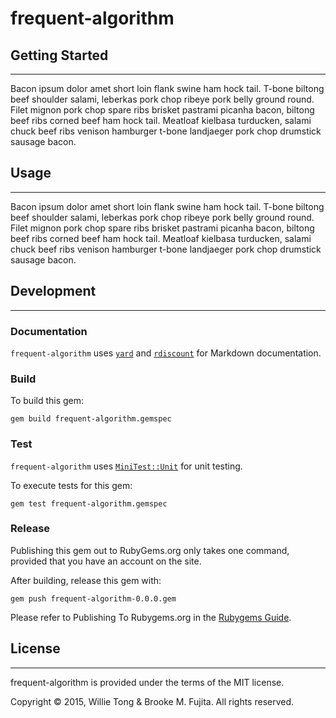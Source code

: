 # frequent-algorithm

## Getting Started

----

Bacon ipsum dolor amet short loin flank swine ham hock tail. T-bone biltong
beef shoulder salami, leberkas pork chop ribeye pork belly ground round. Filet
mignon pork chop spare ribs brisket pastrami picanha bacon, biltong beef ribs
corned beef ham hock tail. Meatloaf kielbasa turducken, salami chuck beef ribs
venison hamburger t-bone landjaeger pork chop drumstick sausage bacon.


## Usage

----

Bacon ipsum dolor amet short loin flank swine ham hock tail. T-bone biltong
beef shoulder salami, leberkas pork chop ribeye pork belly ground round. Filet
mignon pork chop spare ribs brisket pastrami picanha bacon, biltong beef ribs
corned beef ham hock tail. Meatloaf kielbasa turducken, salami chuck beef ribs
venison hamburger t-bone landjaeger pork chop drumstick sausage bacon.


## Development 

----

### Documentation

`frequent-algorithm` uses [`yard`](https://rubygems.org/gems/yard) and
[`rdiscount`](https://rubygems.org/gems/rdiscount) for Markdown documentation.

### Build

To build this gem:

    gem build frequent-algorithm.gemspec

### Test

`frequent-algorithm` uses
[`MiniTest::Unit`](https://github.com/seattlerb/minitest) for
unit testing.

To execute tests for this gem:

    gem test frequent-algorithm.gemspec


### Release

Publishing this gem out to RubyGems.org only takes one command,
provided that you have an account on the site. 

After building, release this gem with:

    gem push frequent-algorithm-0.0.0.gem

Please refer to Publishing To Rubygems.org in the
[Rubygems Guide](http://guides.rubygems.org/make-your-own-gem/).

## License

----

frequent-algorithm is provided under the terms of the MIT license.

Copyright &copy; 2015, Willie Tong &amp; Brooke M. Fujita. All rights reserved.
